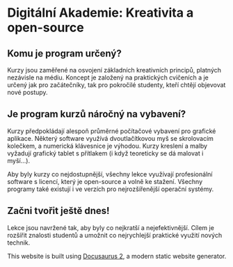 # Digitální Akademie: Kreativita a open-source

## Komu je program určený?

Kurzy jsou zaměřené na osvojení základních kreativních principů, platných nezávisle na médiu. Koncept je založený na praktických cvičeních a je určený jak pro začátečníky, tak pro pokročilé studenty, kteří chtějí objevovat nové postupy.

## Je program kurzů náročný na vybavení?

Kurzy předpokládají alespoň průměrné počítačové vybavení pro grafické aplikace. Některý software využívá dvoutlačítkovou myš se skrolovacím kolečkem, a numerická klávesnice je výhodou. Kurzy kreslení a malby vyžadují grafický tablet s přítlakem (i když teoreticky se dá malovat i myší...).

Aby byly kurzy co nejdostupnější, všechny lekce využívají profesionální software s licencí, který je open-source a volně ke stažení. Všechny programy také existují i ve verzích pro nejrozšířenější operační systémy.

## Začni tvořit ještě dnes!
Lekce jsou navržené tak, aby byly co nejkratší a nejefektivnější. Cílem je rozšířit znalosti studentů a umožnit co nejrychlejší praktické využití nových technik.

This website is built using [Docusaurus 2](https://docusaurus.io/), a modern static website generator.
